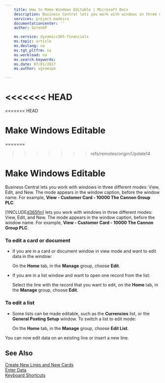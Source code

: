 ```yaml
---
    title: How to Make Windows Editable | Microsoft Docs
    description: Business Central lets you work with windows in three different modes: View, Edit, and New. The mode appears in the window caption, before the window name. For example, **View - Customer Card - 10000 The Cannon Group PLC**.
    services: project-madeira
    documentationcenter: ''
    author: SorenGP

    ms.service: dynamics365-financials
    ms.topic: article
    ms.devlang: na
    ms.tgt_pltfrm: na
    ms.workload: na
    ms.search.keywords:
    ms.date: 07/01/2017
    ms.author: sgroespe

---
```

<<<<<<< HEAD
=======
<<<<<<< HEAD
# Make Windows Editable
=======
>>>>>>> refs/remotes/origin/Update14
# Make Windows Editable
Business Central lets you work with windows in three different modes: View, Edit, and New. The mode appears in the window caption, before the window name. For example, **View - Customer Card - 10000 The Cannon Group PLC**.  

[!INCLUDE[d365fin](../../includes/d365fin_md.md)] lets you work with windows in three different modes: View, Edit, and New. The mode appears in the window caption, before the window name. For example, **View - Customer Card - 10000 The Cannon Group PLC**.  

### To edit a card or document  

-   If you are in a card or document window in view mode and want to edit data in the window:  

     On the **Home** tab, in the **Manage** group, choose **Edit**.  

-   If you are in a list window and want to open one record from the list:  

     Select the line with the record that you want to edit, on the **Home** tab, in the **Manage** group, choose **Edit**.  

### To edit a list  

-   Some lists can be made editable, such as the **Currencies** list, or the **General Posting Setup** window. To switch a list to edit mode:  

     On the **Home** tab, in the **Manage** group, choose **Edit List**.  

 You can now edit data on an existing line or insert a new line.  

## See Also  
 [Create New Lines and New Cards](../FullExperience/how-to-create-new-lines-and-new-cards.md)   
 [Enter Data](../FullExperience/how-to-enter-data.md)   
 [Keyboard Shortcuts](../FullExperience/keyboard-shortcuts.md)
